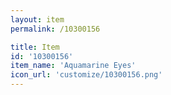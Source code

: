 ```yaml
---
layout: item
permalink: /10300156

title: Item
id: '10300156'
item_name: 'Aquamarine Eyes'
icon_url: 'customize/10300156.png'
---
```


